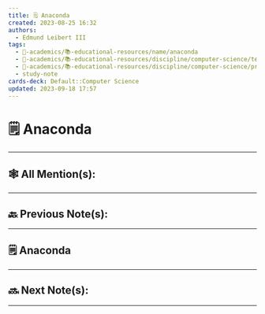 ```yaml
---
title: 🗒️ Anaconda
created: 2023-08-25 16:32
authors:
  - Edmund Leibert III
tags:
  - 🔴-academics/📚-educational-resources/name/anaconda
  - 🔴-academics/📚-educational-resources/discipline/computer-science/technology/anaconda
  - 🔴-academics/📚-educational-resources/discipline/computer-science/programming-language/python
  - study-note
cards-deck: Default::Computer Science
updated: 2023-09-18 17:57
---
```


#  🗒️ Anaconda

---

## 🕸️ All Mention(s): 

---

## 🔙 Previous Note(s):

---

## 🗒️ Anaconda



---

## 🔜 Next Note(s):

---

